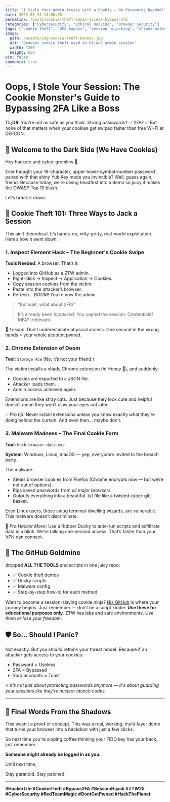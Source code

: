```yaml
---
title: "I Stole Your Admin Access with a Cookie – No Passwords Needed!"
date: 2025-06-23 14:00:00
permalink: /posts/cookie-theft-admin-access-bypass-2fa
categories: ["Cybersecurity", "Ethical Hacking", "Browser Security"]
tags: ["cookie theft", "2FA bypass", "session hijacking", "chrome extension exploit", "rubber ducky", "hack-browser-data", "ZTW labs",]
image:
  path: /assets/img/cookie-theft-banner.jpg
  alt: "Browser cookie theft used to hijack admin session"
  width: 1200
  height: 630
pin: false
comments: true
---
```


# Oops, I Stole Your Session: The Cookie Monster's Guide to Bypassing 2FA Like a Boss

**TL;DR**: You’re not as safe as you think. Strong passwords? ✅ 2FA? ✅ But none of that matters when your cookies get swiped faster than free Wi-Fi at DEFCON.

## 🍪 Welcome to the Dark Side (We Have Cookies)

Hey hackers and cyber-gremlins 👾,

Ever thought your 16-character, upper-lower-symbol-number password paired with that shiny YubiKey made you invincible? Well, guess again, friend. Because today, we’re diving headfirst into a demo so juicy it makes the OWASP Top 10 blush.

Let’s break it down.

## 🍴 Cookie Theft 101: Three Ways to Jack a Session

This ain’t theoretical. It’s hands-on, nitty-gritty, real-world exploitation. Here’s how it went down:

### **1. Inspect Element Hack – The Beginner's Cookie Swipe**

**Tools Needed**: A browser. That’s it.

- Logged into GitHub as a ZTW admin.
- Right-click → Inspect → Application → Cookies.
- Copy session cookies from the victim.
- Paste into the attacker’s browser.
- Refresh… *BOOM!* You’re now the admin.

> “But wait, what about 2FA?”
> 
> 
> It’s already been *bypassed*. You copied the session. Credentials? MFA? Irrelevant.
> 

🎯 *Lesson*: Don’t underestimate physical access. One second in the wrong hands = your whole account pwned.

### **2. Chrome Extension of Doom**

**Tool**: `Storage Ace` (No, it’s not your friend.)

The victim installs a shady Chrome extension (hi Honey 🍯), and suddenly:

- Cookies are exported to a JSON file.
- Attacker loads them.
- Admin access achieved again.

Extensions are like stray cats. Just because they look cute and helpful doesn’t mean they won’t claw your eyes out later.

💡 *Pro tip*: Never install extensions unless you know exactly what they’re doing behind the curtain. And even then… maybe don’t.

### **3. Malware Madness – The Final Cookie Form**

**Tool**: `hack-browser-data.exe`

**System**: Windows, Linux, macOS — yep, everyone’s invited to the breach party.

The malware:

- Steals browser cookies from Firefox (Chrome encrypts now — but we’re not out of options).
- Rips saved passwords from *all major browsers*.
- Outputs everything into a beautiful .txt file like a twisted cyber-gift basket.

Even Linux users, those smug terminal-dwelling wizards, are vulnerable. This malware doesn’t discriminate.

🎯 *Pro Hacker Move*: Use a Rubber Ducky to auto-run scripts and exfiltrate data in a blink. We’re talking one-second access. That’s faster than your VPN can connect.

## 🎁 The GitHub Goldmine

dropped **ALL THE TOOLS** and scripts in one juicy repo:

- ✅ Cookie theft demos
- ✅ Ducky scripts
- ✅ Malware config
- ✅ Step-by-step how-to for each method

Want to become a session-slaying cookie ninja? [His GitHub](https://github.com/ZTW-Labs) is where your journey begins. Just remember — don’t be a script kiddie. **Use these for educational purposes only.** ZTW has labs and safe environments. *Use them or lose your freedom.*

## 🛡️ So… Should I Panic?

Not exactly. But you *should* rethink your threat model. Because if an attacker gets access to your cookies:

- Password = Useless
- 2FA = Bypassed
- Your accounts = Toast

🔥 *It’s not just about protecting passwords anymore — it's about guarding your sessions like they're nuclear launch codes.*

---

## 📣 Final Words From the Shadows

This wasn’t a proof of concept. This was a real, working, multi-layer demo that turns your browser into a backdoor with just a few clicks.

So next time you're sipping coffee thinking your FIDO key has your back, just remember…

**Someone might already be logged in as you.**

Until next time,

Stay paranoid. Stay patched.

---

**#HackerLife #CookieTheft #Bypass2FA #SessionHijack #ZTW25 #CyberSecurity #RedTeamMagic #DontGetPwned #HackThePlanet**